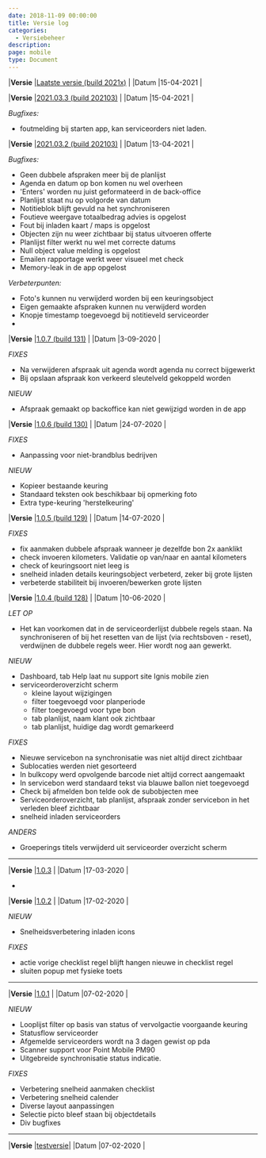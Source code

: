 ```yaml
---
date: 2018-11-09 00:00:00
title: Versie log
categories:
  - Versiebeheer
description:
page: mobile
type: Document
---
```


|**Versie** |[Laatste versie (build 2021x)](http://apk4umobile.v2.ignissoftware.nl/apkupdates/mobilev2/Ignis.apk) | |Datum |15-04-2021 |

|**Versie** |[2021.03.3 (build 202103)](http://apk4umobile.v2.ignissoftware.nl/apkupdates/mobilev2/Ignis.2021033.apk) | |Datum |15-04-2021 |

*Bugfixes:*
* foutmelding bij starten app, kan serviceorders niet laden.


|**Versie** |[2021.03.2 (build 202103)](http://apk4umobile.v2.ignissoftware.nl/apkupdates/mobilev2/Ignis.2021032.apk) | |Datum |13-04-2021 |

*Bugfixes:*

* Geen dubbele afspraken meer bij de planlijst
* Agenda en datum op bon komen nu wel overheen
* 'Enters' worden nu juist geformateerd in de back-office
* Planlijst staat nu op volgorde van datum
* Notitieblok blijft gevuld na het synchroniseren
* Foutieve weergave totaalbedrag advies is opgelost
* Fout bij inladen kaart / maps is opgelost
* Objecten zijn nu weer zichtbaar bij status uitvoeren offerte
* Planlijst filter werkt nu wel met correcte datums
* Null object value melding is opgelost
* Emailen rapportage werkt weer visueel met check
* Memory-leak in de app opgelost

*Verbeterpunten:*

* Foto's kunnen nu verwijderd worden bij een keuringsobject
* Eigen gemaakte afspraken kunnen nu verwijderd worden
* Knopje timestamp toegevoegd bij notitieveld serviceorder
*

|**Versie** |[1.0.7 (build 131)](http://apk4umobile.v2.ignissoftware.nl/apkupdates/mobilev2/Ignis.1007.apk) | |Datum |3-09-2020 |

*FIXES*
* Na verwijderen afspraak uit agenda wordt agenda nu correct bijgewerkt
* Bij opslaan afspraak kon verkeerd sleutelveld gekoppeld worden  

*NIEUW*  
* Afspraak gemaakt op backoffice kan niet gewijzigd worden in de app


|**Versie** |[1.0.6 (build 130)](http://apk4umobile.v2.ignissoftware.nl/apkupdates/mobilev2/Ignis.1006.apk) | |Datum |24-07-2020 |

*FIXES*
* Aanpassing voor niet-brandblus bedrijven

*NIEUW*  
* Kopieer bestaande keuring
* Standaard teksten ook beschikbaar bij opmerking foto
* Extra type-keuring 'herstelkeuring'


|**Versie** |[1.0.5 (build 129)](http://apk4umobile.v2.ignissoftware.nl/apkupdates/mobilev2/Ignis.1005.apk) | |Datum |14-07-2020 |

*FIXES*  
* fix aanmaken dubbele afspraak wanneer je dezelfde bon 2x aanklikt
* check invoeren kilometers. Validatie op van/naar en aantal kilometers
* check of keuringsoort niet leeg is
* snelheid inladen details keuringsobject verbeterd, zeker bij grote lijsten
* verbeterde stabiliteit bij invoeren/bewerken grote lijsten



|**Versie** |[1.0.4 (build 128)](http://apk4umobile.v2.ignissoftware.nl/apkupdates/mobilev2/Ignis.1004.apk) | |Datum |10-06-2020 |

*LET OP*
* Het kan voorkomen dat in de serviceorderlijst dubbele regels staan. Na synchroniseren of bij het resetten van de lijst (via rechtsboven <i class="fas fa-ellipsis-v"></i> - reset), verdwijnen de dubbele regels weer. Hier wordt nog aan gewerkt.

*NIEUW*
* Dashboard, tab Help laat nu support site Ignis mobile zien
* serviceorderoverzicht scherm 
  * kleine layout wijzigingen
  * filter toegevoegd voor planperiode
  * filter toegevoegd voor type bon
  * tab planlijst, naam klant ook zichtbaar
  * tab planlijst, huidige dag wordt gemarkeerd

*FIXES*  
* Nieuwe servicebon na synchronisatie was niet altijd direct zichtbaar
* Sublocaties werden niet gesorteerd
* In bulkcopy werd opvolgende barcode niet altijd correct aangemaakt
* In servicebon werd standaard tekst via blauwe ballon niet toegevoegd
* Check bij afmelden bon telde ook de subobjecten mee
* Serviceorderoverzicht, tab planlijst, afspraak zonder servicebon in het verleden bleef zichtbaar
* snelheid inladen serviceorders
  
*ANDERS*
* Groeperings titels verwijderd uit serviceorder overzicht scherm


***

|**Versie** |[1.0.3](http://apk4umobile.v2.ignissoftware.nl/apkupdates/mobilev2/Ignis.1003.apk) | |Datum |17-03-2020 |


*   


|**Versie** |[1.0.2](http://apk4umobile.v2.ignissoftware.nl/apkupdates/mobilev2/Ignis.apk) | |Datum |17-02-2020 |
  
*NIEUW*  
* Snelheidsverbetering inladen icons

*FIXES*  
* actie vorige checklist regel blijft hangen nieuwe in checklist regel
* sluiten popup met fysieke toets 
***
|**Versie** |[1.0.1](http://apk4umobile.v2.ignissoftware.nl/apkupdates/mobilev2/Ignis.1001.apk) | |Datum |07-02-2020 |
  
  *NIEUW*
* Looplijst filter op basis van status of vervolgactie voorgaande keuring
* Statusflow serviceorder
* Afgemelde serviceorders wordt na 3 dagen gewist op pda
* Scanner support voor Point Mobile PM90
* Uitgebreide synchronisatie status indicatie.

*FIXES*
* Verbetering snelheid aanmaken checklist
* Verbetering snelheid calender
* Diverse layout aanpassingen
* Selectie picto bleef staan bij objectdetails
* Div bugfixes
***



|**Versie** |[testversie](http://apk4umobile.v2.ignissoftware.nl/apkupdates/mobilev2/Ignis.test.apk)| |Datum |07-02-2020 |
